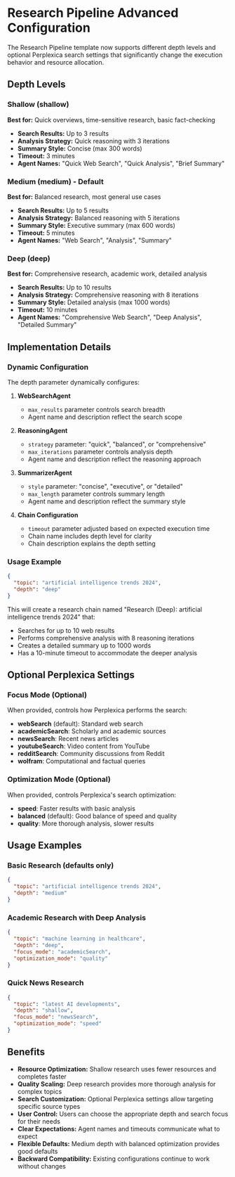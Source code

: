 # Research Pipeline Advanced Configuration

The Research Pipeline template now supports different depth levels and optional Perplexica search settings that significantly change the execution behavior and resource allocation.

## Depth Levels

### Shallow (shallow)
**Best for:** Quick overviews, time-sensitive research, basic fact-checking
- **Search Results:** Up to 3 results
- **Analysis Strategy:** Quick reasoning with 3 iterations
- **Summary Style:** Concise (max 300 words)
- **Timeout:** 3 minutes
- **Agent Names:** "Quick Web Search", "Quick Analysis", "Brief Summary"

### Medium (medium) - Default
**Best for:** Balanced research, most general use cases
- **Search Results:** Up to 5 results  
- **Analysis Strategy:** Balanced reasoning with 5 iterations
- **Summary Style:** Executive summary (max 600 words)
- **Timeout:** 5 minutes
- **Agent Names:** "Web Search", "Analysis", "Summary"

### Deep (deep)
**Best for:** Comprehensive research, academic work, detailed analysis
- **Search Results:** Up to 10 results
- **Analysis Strategy:** Comprehensive reasoning with 8 iterations
- **Summary Style:** Detailed analysis (max 1000 words)
- **Timeout:** 10 minutes
- **Agent Names:** "Comprehensive Web Search", "Deep Analysis", "Detailed Summary"

## Implementation Details

### Dynamic Configuration
The depth parameter dynamically configures:

1. **WebSearchAgent**
   - `max_results` parameter controls search breadth
   - Agent name and description reflect the search scope

2. **ReasoningAgent**
   - `strategy` parameter: "quick", "balanced", or "comprehensive"
   - `max_iterations` parameter controls analysis depth
   - Agent name and description reflect the reasoning approach

3. **SummarizerAgent**
   - `style` parameter: "concise", "executive", or "detailed"
   - `max_length` parameter controls summary length
   - Agent name and description reflect the summary style

4. **Chain Configuration**
   - `timeout` parameter adjusted based on expected execution time
   - Chain name includes depth level for clarity
   - Chain description explains the depth setting

### Usage Example

```json
{
  "topic": "artificial intelligence trends 2024",
  "depth": "deep"
}
```

This will create a research chain named "Research (Deep): artificial intelligence trends 2024" that:
- Searches for up to 10 web results
- Performs comprehensive analysis with 8 reasoning iterations  
- Creates a detailed summary up to 1000 words
- Has a 10-minute timeout to accommodate the deeper analysis

## Optional Perplexica Settings

### Focus Mode (Optional)
When provided, controls how Perplexica performs the search:
- **webSearch** (default): Standard web search
- **academicSearch**: Scholarly and academic sources
- **newsSearch**: Recent news articles  
- **youtubeSearch**: Video content from YouTube
- **redditSearch**: Community discussions from Reddit
- **wolfram**: Computational and factual queries

### Optimization Mode (Optional)  
When provided, controls Perplexica's search optimization:
- **speed**: Faster results with basic analysis
- **balanced** (default): Good balance of speed and quality
- **quality**: More thorough analysis, slower results

## Usage Examples

### Basic Research (defaults only)
```json
{
  "topic": "artificial intelligence trends 2024",
  "depth": "medium"
}
```

### Academic Research with Deep Analysis
```json
{
  "topic": "machine learning in healthcare",
  "depth": "deep",
  "focus_mode": "academicSearch",
  "optimization_mode": "quality"
}
```

### Quick News Research
```json
{
  "topic": "latest AI developments",
  "depth": "shallow", 
  "focus_mode": "newsSearch",
  "optimization_mode": "speed"
}
```

## Benefits

- **Resource Optimization:** Shallow research uses fewer resources and completes faster
- **Quality Scaling:** Deep research provides more thorough analysis for complex topics
- **Search Customization:** Optional Perplexica settings allow targeting specific source types
- **User Control:** Users can choose the appropriate depth and search focus for their needs
- **Clear Expectations:** Agent names and timeouts communicate what to expect
- **Flexible Defaults:** Medium depth with balanced optimization provides good defaults
- **Backward Compatibility:** Existing configurations continue to work without changes